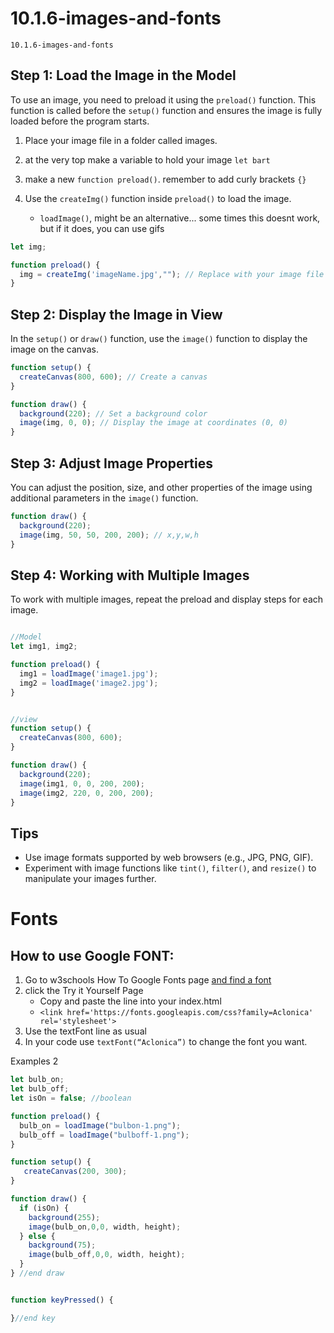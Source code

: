 # 10.1.6-images-and-fonts
```
10.1.6-images-and-fonts
```

## Step 1: Load the Image in the Model

To use an image, you need to preload it using the `preload()` function. This function is called before the `setup()` function and ensures the image is fully loaded before the program starts.

1. Place your image file in a folder called images.
2. at the very top make a variable to hold your image `let bart`
3. make a new `function preload()`. remember to add  curly brackets `{}`
4. Use the `createImg()` function inside `preload()` to load the image.

   - `loadImage()`, might be an alternative... some times this doesnt work, but if it does,  you can use gifs

```javaScript
let img;

function preload() {
  img = createImg('imageName.jpg',""); // Replace with your image file path
}
```

## Step 2: Display the Image in View

In the `setup()` or `draw()` function, use the `image()` function to display the image on the canvas.

```javaScript
function setup() {
  createCanvas(800, 600); // Create a canvas
}

function draw() {
  background(220); // Set a background color
  image(img, 0, 0); // Display the image at coordinates (0, 0)
}
```

## Step 3: Adjust Image Properties

You can adjust the position, size, and other properties of the image using additional parameters in the `image()` function.

```javaScript
function draw() {
  background(220);
  image(img, 50, 50, 200, 200); // x,y,w,h
}
```

## Step 4: Working with Multiple Images

To work with multiple images, repeat the preload and display steps for each image.

```javaScript

//Model
let img1, img2;

function preload() {
  img1 = loadImage('image1.jpg');
  img2 = loadImage('image2.jpg');
}


//view
function setup() {
  createCanvas(800, 600);
}

function draw() {
  background(220);
  image(img1, 0, 0, 200, 200);
  image(img2, 220, 0, 200, 200);
}
```

## Tips
- Use image formats supported by web browsers (e.g., JPG, PNG, GIF).
- Experiment with image functions like `tint()`, `filter()`, and `resize()` to manipulate your images further.

# Fonts

## How to use Google FONT:
1. Go to w3schools How To Google Fonts page [and find a font](https://www.w3schools.com/howto/howto_google_fonts.asp)
2. click the Try it Yourself Page
    - Copy and paste the <link href    > line into your index.html
    - `<link href='https://fonts.googleapis.com/css?family=Aclonica' rel='stylesheet'>`
3. Use the textFont line as usual
4. In your code use `textFont(“Aclonica”)` to change the font you want. 


Examples 2
``` javaScript
let bulb_on;
let bulb_off;
let isOn = false; //boolean

function preload() {
  bulb_on = loadImage("bulbon-1.png");
  bulb_off = loadImage("bulboff-1.png"); 
}

function setup() {
   createCanvas(200, 300);
}

function draw() {
  if (isOn) {
    background(255);
    image(bulb_on,0,0, width, height);
  } else {
    background(75);
    image(bulb_off,0,0, width, height);
  }
} //end draw


function keyPressed() {

}//end key


```

